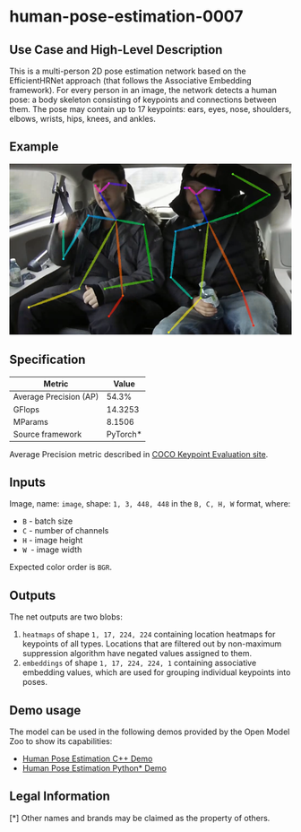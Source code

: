 # human-pose-estimation-0007

## Use Case and High-Level Description

This is a multi-person 2D pose estimation network based on the EfficientHRNet approach (that follows the Associative Embedding framework).
For every person in an image, the network detects a human pose: a body skeleton consisting of keypoints and connections between them.
The pose may contain up to 17 keypoints: ears, eyes, nose, shoulders, elbows, wrists, hips, knees, and ankles.

## Example

![](./assets/human-pose-estimation-0007.png)

## Specification

| Metric                          | Value                                     |
|---------------------------------|-------------------------------------------|
| Average Precision (AP)          | 54.3%                                     |
| GFlops                          | 14.3253                                   |
| MParams                         | 8.1506                                    |
| Source framework                | PyTorch\*                                 |

Average Precision metric described in [COCO Keypoint Evaluation site](https://cocodataset.org/#keypoints-eval).

## Inputs

Image, name: `image`, shape: `1, 3, 448, 448` in the `B, C, H, W` format, where:

- `B` - batch size
- `C` - number of channels
- `H` - image height
- `W `- image width

Expected color order is `BGR`.

## Outputs

The net outputs are two blobs:

1. `heatmaps` of shape `1, 17, 224, 224` containing location heatmaps for keypoints of all types. Locations that are filtered out by non-maximum suppression algorithm have negated values assigned to them.
2. `embeddings` of shape `1, 17, 224, 224, 1` containing associative embedding values, which are used for grouping individual keypoints into poses.

## Demo usage

The model can be used in the following demos provided by the Open Model Zoo to show its capabilities:

* [Human Pose Estimation C++ Demo](../../../demos/human_pose_estimation_demo/cpp/README.md)
* [Human Pose Estimation Python\* Demo](../../../demos/human_pose_estimation_demo/python/README.md)

## Legal Information
[*] Other names and brands may be claimed as the property of others.
